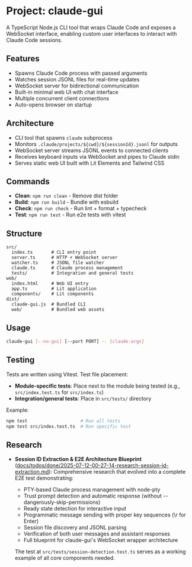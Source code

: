 # Project: claude-gui

A TypeScript Node.js CLI tool that wraps Claude Code and exposes a WebSocket interface, enabling custom user interfaces to interact with Claude Code sessions.

## Features
- Spawns Claude Code process with passed arguments
- Watches session JSONL files for real-time updates
- WebSocket server for bidirectional communication
- Built-in minimal web UI with chat interface
- Multiple concurrent client connections
- Auto-opens browser on startup

## Architecture
- CLI tool that spawns `claude` subprocess
- Monitors `.claude/projects/${cwd}/${sessionId}.jsonl` for outputs
- WebSocket server streams JSONL events to connected clients
- Receives keyboard inputs via WebSocket and pipes to Claude stdin
- Serves static web UI built with Lit Elements and Tailwind CSS

## Commands
- **Clean**: `npm run clean` - Remove dist folder
- **Build**: `npm run build` - Bundle with esbuild
- **Check**: `npm run check` - Run lint + format + typecheck
- **Test**: `npm run test` - Run e2e tests with vitest

## Structure
```
src/
  index.ts       # CLI entry point
  server.ts      # HTTP + WebSocket server
  watcher.ts     # JSONL file watcher
  claude.ts      # Claude process management
  tests/         # Integration and general tests
web/
  index.html     # Web UI entry
  app.ts         # Lit application
  components/    # Lit components
dist/
  claude-gui.js  # Bundled CLI
  web/           # Bundled web assets
```

## Usage
```bash
claude-gui [--no-gui] [--port PORT] -- [claude-args]
```

## Testing

Tests are written using Vitest. Test file placement:
- **Module-specific tests**: Place next to the module being tested (e.g., `src/index.test.ts` for `src/index.ts`)
- **Integration/general tests**: Place in `src/tests/` directory

Example:
```bash
npm test                    # Run all tests
npm test src/index.test.ts  # Run specific test
```

## Research

- **Session ID Extraction & E2E Architecture Blueprint** ([docs/todos/done/2025-07-12-00-27-14-research-session-id-extraction.md](../todos/done/2025-07-12-00-27-14-research-session-id-extraction.md)): Comprehensive research that evolved into a complete E2E test demonstrating:
  - PTY-based Claude process management with node-pty
  - Trust prompt detection and automatic response (without --dangerously-skip-permissions)
  - Ready state detection for interactive input
  - Programmatic message sending with proper key sequences (\r for Enter)
  - Session file discovery and JSONL parsing
  - Verification of both user messages and assistant responses
  - Full blueprint for claude-gui's WebSocket wrapper architecture
  
  The test at `src/tests/session-detection.test.ts` serves as a working example of all core components needed.

